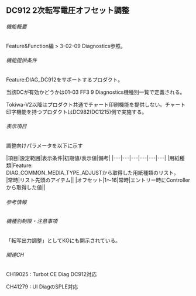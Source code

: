 ## DC912 2次転写電圧オフセット調整 

###### 機能概要

Feature&Function編 > 3-02-09 Diagnostics参照。

###### 機能提供条件

Feature:DIAG\_DC912をサポートするプロダクト。

当該DCが有効かどうかは01-03 FF3 9 Diagnostics機種別一覧で定義される。

Tokiwa-V2以降はプロダクト共通でチャート印刷機能を提供しない。チャート印字機能を持つプロダクトはDC982(DC1215)側で実施する。

###### 表示項目

調整向けパラメータを以下に示す

|項目|設定範囲|表示条件|初期値/表示値|備考|
|---|---|---|---|---|---|
|用紙種類|Feature:<br/>DIAG_COMMON_MEDIA_TYPE_ADJUSTから取得した用紙種類のリスト。<br/>|常時|リスト先頭のアイテム||
|オフセット|1～16|常時|エントリー時にControllerから取得した値||


###### 参考情報

###### 機種別制限・注意事項

「転写出力調整」としてKOにも開示されている。

###### 関連CH

CH19025 : Turbot CE Diag DC912対応

CH41279 : UI DiagのSPLE対応